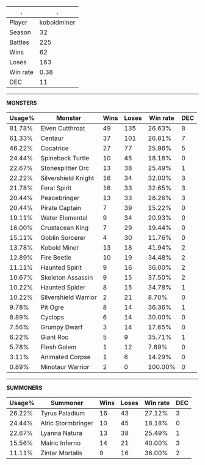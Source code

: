 .|.
|-|-
Player|koboldminer
Season|32
Battles|225
Wins|62
Loses|163
Win rate|0.38
DEC|11

---
**MONSTERS**

Usage%|Monster|Wins|Loses|Win rate|DEC|
-|-|-|-|-|-|
81.78%|Elven Cutthroat|49|135|26.63%|8|
61.33%|Centaur|37|101|26.81%|7|
46.22%|Cocatrice|27|77|25.96%|5|
24.44%|Spineback Turtle|10|45|18.18%|0|
22.67%|Stonesplitter Orc|13|38|25.49%|1|
22.22%|Silvershield Knight|16|34|32.00%|3|
21.78%|Feral Spirit|16|33|32.65%|3|
20.44%|Peacebringer|13|33|28.26%|3|
20.44%|Pirate Captain|7|39|15.22%|0|
19.11%|Water Elemental|9|34|20.93%|0|
16.00%|Crustacean King|7|29|19.44%|0|
15.11%|Goblin Sorcerer|4|30|11.76%|0|
13.78%|Kobold Miner|13|18|41.94%|2|
12.89%|Fire Beetle|10|19|34.48%|2|
11.11%|Haunted Spirit|9|16|36.00%|2|
10.67%|Skeleton Assassin|9|15|37.50%|2|
10.22%|Haunted Spider|8|15|34.78%|1|
10.22%|Silvershield Warrior|2|21|8.70%|0|
9.78%|Pit Ogre|8|14|36.36%|1|
8.89%|Cyclops|6|14|30.00%|0|
7.56%|Grumpy Dwarf|3|14|17.65%|0|
6.22%|Giant Roc|5|9|35.71%|1|
5.78%|Flesh Golem|1|12|7.69%|0|
3.11%|Animated Corpse|1|6|14.29%|0|
0.89%|Minotaur Warrior|2|0|100.00%|0|

---
**SUMMONERS**

Usage%|Summoner|Wins|Loses|Win rate|DEC|
-|-|-|-|-|-|
26.22%|Tyrus Paladium|16|43|27.12%|3|
24.44%|Alric Stormbringer|10|45|18.18%|0|
22.67%|Lyanna Natura|13|38|25.49%|1|
15.56%|Malric Inferno|14|21|40.00%|3|
11.11%|Zintar Mortalis|9|16|36.00%|2|
